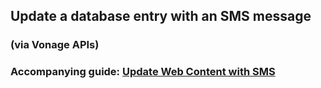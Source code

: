 ## Update a database entry with an SMS message

### (via Vonage APIs)

### Accompanying guide: [Update Web Content with SMS ](https://blog.begin.com/posts/2022-08-09-update-web-content-with-sms)
